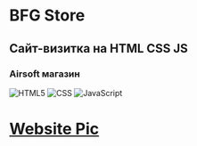 # BFG Store
## Сайт-визитка на HTML CSS JS
### Airsoft магазин
![HTML5](https://img.shields.io/badge/-HTML5-333333?style=flat&logo=HTML5)
![CSS](https://img.shields.io/badge/-CSS-333333?style=flat&logo=CSS3&logoColor=1572B6)
![JavaScript](https://img.shields.io/badge/-JavaScript-333333?style=flat&logo=javascript)
# [Website Pic](https://i.imgur.com/OZwcrcn.png)